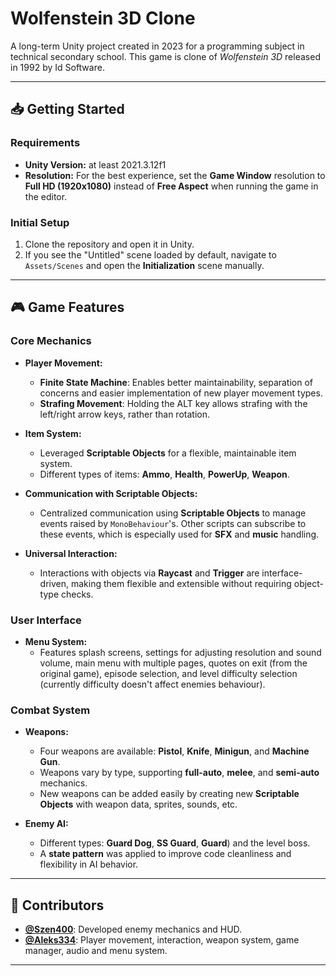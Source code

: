 # Wolfenstein 3D Clone

A long-term Unity project created in 2023 for a programming subject in technical secondary school. This game is clone of _Wolfenstein 3D_ released in 1992 by Id Software.

---

## 📥 Getting Started

### Requirements

-   **Unity Version:** at least 2021.3.12f1
-   **Resolution:** For the best experience, set the **Game Window** resolution to **Full HD (1920x1080)** instead of **Free Aspect** when running the game in the editor.

### Initial Setup

1. Clone the repository and open it in Unity.
2. If you see the "Untitled" scene loaded by default, navigate to `Assets/Scenes` and open the **Initialization** scene manually.

---

## 🎮 Game Features

### Core Mechanics

-   **Player Movement:**

    -   **Finite State Machine**: Enables better maintainability, separation of concerns and easier implementation of new player movement types.
    -   **Strafing Movement**: Holding the ALT key allows strafing with the left/right arrow keys, rather than rotation.

-   **Item System:**

    -   Leveraged **Scriptable Objects** for a flexible, maintainable item system.
    -   Different types of items: **Ammo**, **Health**, **PowerUp**, **Weapon**.

-   **Communication with Scriptable Objects:**

    -   Centralized communication using **Scriptable Objects** to manage events raised by `MonoBehaviour`'s. Other scripts can subscribe to these events, which is especially used for **SFX** and **music** handling.

-   **Universal Interaction:**
    -   Interactions with objects via **Raycast** and **Trigger** are interface-driven, making them flexible and extensible without requiring object-type checks.

### User Interface

-   **Menu System:**
    -   Features splash screens, settings for adjusting resolution and sound volume, main menu with multiple pages, quotes on exit (from the original game), episode selection, and level difficulty selection (currently difficulty doesn't affect enemies behaviour).

### Combat System

-   **Weapons:**

    -   Four weapons are available: **Pistol**, **Knife**, **Minigun**, and **Machine Gun**.
    -   Weapons vary by type, supporting **full-auto**, **melee**, and **semi-auto** mechanics.
    -   New weapons can be added easily by creating new **Scriptable Objects** with weapon data, sprites, sounds, etc.

-   **Enemy AI:**
    -   Different types: **Guard Dog**, **SS Guard**, **Guard**) and the level boss.
    -   A **state pattern** was applied to improve code cleanliness and flexibility in AI behavior.

---

## 🤝‍ Contributors

-   **[@Szen400](https://github.com/Szen400)**: Developed enemy mechanics and HUD.
-   **[@Aleks334](https://github.com/Aleks334)**: Player movement, interaction, weapon system, game manager, audio and menu system.

---

